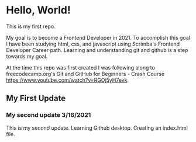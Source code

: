 # Hello, World!

This is my first repo.  

My goal is to become a Frontend Developer in 2021.  To accomplish this goal I have been studying html, css, and javascript using 
Scrimba's Frontend Developer Career path.  Learning and understanding git and github is a step towards my goal.  

At the time this repo was first created I was following along to freecodecamp.org's Git and GitHub for Beginners - Crash Course
https://www.youtube.com/watch?v=RGOj5yH7evk



## My First Update


### My second update 3/16/2021

This is my second update. Learning Github desktop.  Creating an index.html file. 